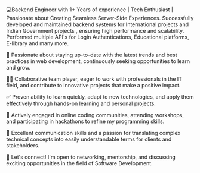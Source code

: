 💻Backend Engineer with 1+ Years of experience | Tech Enthusiast | Passionate about Creating Seamless Server-Side Experiences.
Successfully developed and maintained backend systems for International projects and Indian Government projects , ensuring high performance and scalability. Performed multiple API's for Login Authentications, Educational platforms, E-library and many more.

🌱 Passionate about staying up-to-date with the latest trends and best practices in web development, continuously seeking opportunities to learn and grow.

👨‍💻 Collaborative team player, eager to work with professionals in the IT field, and contribute to innovative projects that make a positive impact.

✅ Proven ability to learn quickly, adapt to new technologies, and apply them effectively through hands-on learning and personal projects.

🌟 Actively engaged in online coding communities, attending workshops, and participating in hackathons to refine my programming skills.

📢 Excellent communication skills and a passion for translating complex technical concepts into easily understandable terms for clients and stakeholders.

📧 Let's connect! I'm open to networking, mentorship, and discussing exciting opportunities in the field of Software Development.

<!---
divekarsiddhesh/divekarsiddhesh is a ✨ special ✨ repository because its `README.md` (this file) appears on your GitHub profile.
You can click the Preview link to take a look at your changes.
--->
